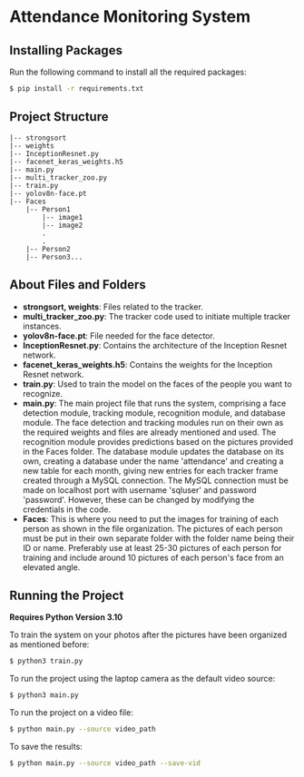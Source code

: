 
# Attendance Monitoring System

## Installing Packages
Run the following command to install all the required packages:
```bash
$ pip install -r requirements.txt
```

## Project Structure
```
|-- strongsort
|-- weights
|-- InceptionResnet.py
|-- facenet_keras_weights.h5
|-- main.py
|-- multi_tracker_zoo.py
|-- train.py
|-- yolov8n-face.pt
|-- Faces
    |-- Person1
        |-- image1
        |-- image2
        .
        .
    |-- Person2
    |-- Person3...
```

## About Files and Folders
- **strongsort, weights**: Files related to the tracker.
- **multi_tracker_zoo.py**: The tracker code used to initiate multiple tracker instances.
- **yolov8n-face.pt**: File needed for the face detector.
- **InceptionResnet.py**: Contains the architecture of the Inception Resnet network.
- **facenet_keras_weights.h5**: Contains the weights for the Inception Resnet network.
- **train.py**: Used to train the model on the faces of the people you want to recognize.
- **main.py**: The main project file that runs the system, comprising a face detection module, tracking module, recognition module, and database module. The face detection and tracking modules run on their own as the required weights and files are already mentioned and used. The recognition module provides predictions based on the pictures provided in the Faces folder. The database module updates the database on its own, creating a database under the name 'attendance' and creating a new table for each month, giving new entries for each tracker frame created through a MySQL connection. The MySQL connection must be made on localhost port with username 'sqluser' and password 'password'. However, these can be changed by modifying the credentials in the code.
- **Faces**: This is where you need to put the images for training of each person as shown in the file organization. The pictures of each person must be put in their own separate folder with the folder name being their ID or name. Preferably use at least 25-30 pictures of each person for training and include around 10 pictures of each person's face from an elevated angle.

## Running the Project
**Requires Python Version 3.10**

To train the system on your photos after the pictures have been organized as mentioned before:
```bash
$ python3 train.py
```

To run the project using the laptop camera as the default video source:
```bash
$ python3 main.py
```

To run the project on a video file:
```bash
$ python main.py --source video_path
```

To save the results:
```bash
$ python main.py --source video_path --save-vid
```
